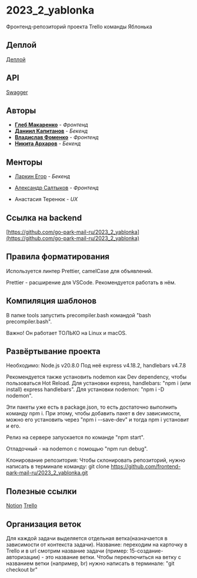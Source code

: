 # 2023_2_yablonka
Фронтенд-репозиторий проекта Trello команды Яблонька

## Деплой

[Деплой](http://213.219.215.40:8081)

## API

[Swagger](https://app.swaggerhub.com/apis/IBlonka/IBLAPI/1.0.0)

## Авторы

* [**Глеб Макаренко**](https://github.com/Glibusss) - *Фронтенд*
* [**Даниил Капитанов**](https://github.com/SmileyTheSmile) - *Бекенд*
* [**Владислав Фоменко**](https://github.com/wolpy01) - *Фронтенд*
* [**Никита Архаров**](https://github.com/bqback) - *Бекенд*

## Менторы
- [Ларкин Егор](https://github.com/WhoIsYgim) - *Бекенд*

- [Александр Салтыков](https://github.com/johnSamilin) - *Фронтенд*

- Анастасия Теренюк - *UX*

## Ссылка на backend

[https://github.com/go-park-mail-ru/2023_2_yablonka](https://github.com/go-park-mail-ru/2023_2_yablonka)


## Правила форматирования

Используется линтер Prettier, camelCase для объявлений.

Prettier - расширение для VSCode. Рекомендуется работать в нём.

## Компиляция шаблонов

В папке tools запустить precompiler.bash командой "bash precompiler.bash".

Важно! Он работает ТОЛЬКО на Linux и macOS.

## Развёртывание проекта

Необходимо: Node.js v20.8.0
Под неё express v4.18.2, handlebars v4.7.8

Рекомендуется также установить nodemon как Dev dependency, чтобы пользоваться Hot Reload.
Для установки express, handlebars: "npm i (или install) express handlebars".
Для установки nodemon: "npm i -D nodemon".

Эти пакеты уже есть в package.json, то есть достаточно выполнить команду npm i.
При этому, чтобы добавить пакет в dev зависимости, можно его установить через "npm i --save-dev" и тогда npm i установит и его.

Релиз на сервере запускается по команде "npm start".

Отладочный - на nodemon с помощью "npm run debug".

Клонирование репозитория:
Чтобы склонировать репозиторий, нужно написать в терминале команду:
git clone https://github.com/frontend-park-mail-ru/2023_2_yablonka.git

## Полезные ссылки

[Notion](https://believed-college-f64.notion.site/f7d304324e35400b92ba7260dd39ef72)
[Trello](https://trello.com/b/69bYb5vB/la-tabula)

## Организация веток

Для каждой задачи выделяется отдельная ветка(назначается в зависимости от контекста задачи).
Название: переходим на карточку в Trello и в url смотрим название задачи (пример: 15-создание-авторизации) - это название ветки.
Чтобы переключиться на ветку с названием ветки (например, br) нужно написать в терминале: "git checkout br"
